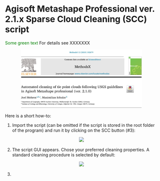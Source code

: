 # Agisoft Metashape Professional ver. 2.1.x Sparse Cloud Cleaning (SCC) script

<span style="color: green"> Some green text </span>
For details see XXXXXXX


<div align="center">

<a href="https://methods-x.com/article/S2215-0161(24)00133-X/fulltext">
       <img src="/images/Title.JPG" width="400px"</img> 
</a>

</div>


Here is a short how-to:
1. Import the script (can be omitted if the script is stored in the root folder of the program) and run it by clicking on the SCC button (#3):


<div align="center">
    <img src="/images/Upload_ScriptAI-01.jpg" width="400px"</img> 
</div>



2. The script GUI appears. Chose your preferred cleaning properties. A standard cleaning procedure is selected by default:

<div align="center">
    <img src="/images/MainGUIAI-01.jpg" width="400px"</img> 
</div>


3. 
